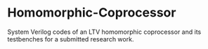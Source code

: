 # Homomorphic-Coprocessor
System Verilog codes of an LTV homomorphic coprocessor and its testbenches for a submitted research work.
